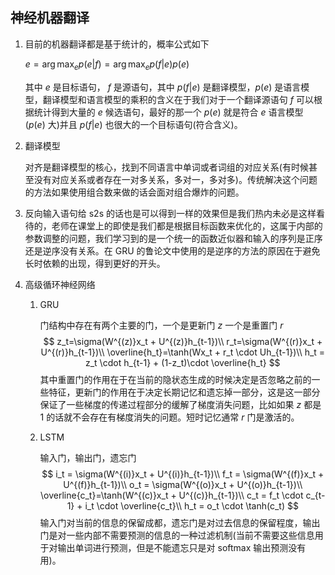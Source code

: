 ## 神经机器翻译

1. 目前的机器翻译都是基于统计的，概率公式如下

   $e=\arg \max_ep(e|f)=\arg \max_e p(f|e)p(e)$

   其中 $e$ 是目标语句， $f$ 是源语句，其中 $p(f|e)$ 是翻译模型，$p(e)$ 是语言模型，翻译模型和语言模型的乘积的含义在于我们对于一个翻译源语句 $f$ 可以根据统计得到大量的 $e$ 候选语句，最好的那一个 $p(e)$ 就是符合 $e$ 语言模型 ($p(e)$ 大)并且 $p(f|e)$ 也很大的一个目标语句(符合含义)。

2. 翻译模型

   对齐是翻译模型的核心，找到不同语言中单词或者词组的对应关系(有时候甚至没有对应关系或者存在一对多关系，多对一，多对多)。传统解决这个问题的方法如果使用组合数来做的话会面对组合爆炸的问题。

3. 反向输入语句给 s2s 的话也是可以得到一样的效果但是我们热内未必是这样看待的，老师在课堂上的即使是我们都是根据目标函数来优化的，这属于内部的参数调整的问题，我们学习到的是一个统一的函数近似器和输入的序列是正序还是逆序没有关系。在 GRU 的鲁论文中使用的是逆序的方法的原因在于避免长时依赖的出现，得到更好的开头。

4. 高级循环神经网络

   1. GRU

      门结构中存在有两个主要的门，一个是更新门 $z$ 一个是重置门 $r$ 
      $$
      z_t=\sigma(W^{(z)}x_t + U^{(z)}h_{t-1})\\
      r_t=\sigma(W^{(r)}x_t + U^{(r)}h_{t-1})\\
      \overline{h_t}=\tanh(Wx_t + r_t \cdot Uh_{t-1})\\
      h_t = z_t \cdot h_{t-1} + (1-z_t)\cdot \overline{h_t}
      $$
      其中重置门的作用在于在当前的隐状态生成的时候决定是否忽略之前的一些特征，更新门的作用在于决定长期记忆和遗忘掉一部分，这是这一部分保证了一些梯度的传递过程部分的缓解了梯度消失问题，比如如果 $z$ 都是 1 的话就不会存在有梯度消失的问题。短时记忆通常 $r$ 门是激活的。

   2. LSTM

      输入门，输出门，遗忘门
      $$
      i_t = \sigma(W^{(i)}x_t + U^{(i)}h_{t-1})\\
      f_t = \sigma(W^{(f)}x_t + U^{(f)}h_{t-1})\\
      o_t = \sigma(W^{(o)}x_t + U^{(o)}h_{t-1})\\
      \overline{c_t}=\tanh(W^{(c)}x_t + U^{(c)}h_{t-1})\\
      c_t = f_t \cdot c_{t-1} + i_t \cdot \overline{c_t}\\
      h_t = o_t \cdot \tanh(c_t)
      $$
      输入门对当前的信息的保留成都，遗忘门是对过去信息的保留程度，输出门是对一些内部不需要预测的信息的一种过滤机制(当前不需要这些信息用于对输出单词进行预测，但是不能遗忘只是对 softmax 输出预测没有用)。
